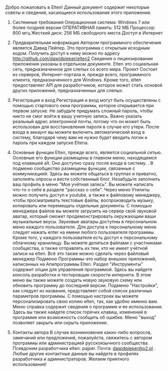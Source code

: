 ﻿Добро пожаловать в   Elten!
Данный документ содержит некоторые советы и сведения, касающиеся использования этого  приложения.

1. Системные требования
Операционная система: Windows 7 или более поздней версии
ОПЕРАТИВНАЯ память: 512 МБ
Процессор: 800 мгц
Жесткий диск: 256 МБ свободного места
Доступ в Интернет

2. Предварительная информация
Автором программного обеспечения является Давид Пейпер. Это программа с открытым исходным кодом. Получить доступ к нему   можно по адресу
http://github.com/dawidpieper/elten2
Сведения о лицензировании приложения  указаны в отдельном документе.
Elten это социальная сеть, предназначенное для слепых со всего мира. Проект  Состоит из серверов, Интернет-портала и, прежде всего, программного  клиента, предназначенного для Windows.
Кроме того, elten предоставляет  API для разработчиков, которое может стать основой  других приложений, предназначенных для слепых.

3. Регистрация и вход
Регистрация и вход могут быть осуществлены с помощью стартового окна программы, которое открывается при первом запуске. Не забудьте придумать сложный пароль, чтобы никто не смог войти в вашу учетную запись.
Важно указать реальный адрес электронной почты, потому что он может быть использован для восстановления пароля в случае его утери.
После входа в  аккаунт вы можете включить автоматический вход в систему, благодаря чему вам не нужно будет вводить логин и пароль при каждом запуске Eltena.

4. Основные функции
Elten, прежде всего, является социальной сетью. Основные его функции размещены  в главном меню, находящемся под  клавишей alt. Оно доступно сразу после входа в систему. .
В подменю сообщество размещены  функции, связанные с коммуникацией. Здесь вы можете общаться в группах и приватно, заполнять опросы и вести собственный блог.
Незабудьте заполнить ваш профиль в меню "Моя учётная запись".
Вы можете написать что-то о себе в разделе "рассказ о себе".
Через меню Утилиты можно получить доступ к youtube, а также к файловому менеджеру,  чтобы просматривать текстовые файлы, воспроизводить музыку, копировать или перемещать отдельные документы. С помощью менеджера файлов вы можете загрузить на сервер свой звуковой аватар, который сможет продемонстрировать окружающим ваши музыкальные вкусы. Звуковые аватары доступны в персональном  меню каждого пользователя. Для доступа к персональному меню следует нажать enter на имени любого пользователя программы.   
Кроме того, у каждого пользователя есть доступ к персональному облачному хранилищу. Вы можете делиться файлами с участниками сообщества, а также отправлять их тем, кто не имеет учётной записи на elten. Всё это также можно сделать через файловый менеджер
 Подменю  Программы-это набор внешних приложений, написанных на Апипрограммы Elten.
Раздел "Инструменты" содержит опции для управления программой. Здесь вы найдете консоль разработки и  тестировщик скорости интернета. В этом меню вы также можете создать новую звуковую схему или обновить программу до последней версии.
Подменю "Настройки", как следует из названия, представляет  собой список  различных параметров программы. С помощью настроек вы можете персонализировать свою копию elten, так, как удобно именно вам. 
Меню справка содержит сведения о программе и ее использовании. Здесь вы также найдете список горячих клавиш, изменений в программе  или возможность сообщить об ошибке.
Меню "выход" позволяет закрыть или скрыть приложение.

5. Контакты автора
В случае возникновения каких-либо вопросов, замечаний или предложений, пожалуйста, свяжитесь с автором программы или администрацией русскоязычного сообщества.
Псевдоним разработчика elten: pajper.
Почта: dawidpieper@o2.pl .
Любые другие контактные данные вы  найдете в профилях разработчика и администраторов.
Желаем приятного использования!
